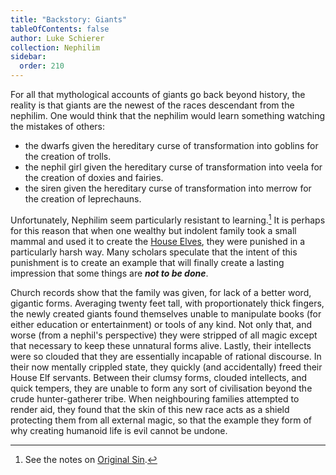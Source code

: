 ```yaml
---
title: "Backstory: Giants"
tableOfContents: false
author: Luke Schierer
collection: Nephilim
sidebar:
  order: 210
---
```


For all that mythological accounts of giants go back beyond history, the
reality is that giants are the newest of the races descendant from the
nephilim. One would think that the nephilim would learn something watching
the mistakes of others:

- the dwarfs given the hereditary curse of transformation into goblins for
  the creation of trolls.
- the nephil girl given the hereditary curse of transformation into veela for
  the creation of doxies and fairies.
- the siren given the hereditary curse of transformation into merrow for the
  creation of leprechauns.

Unfortunately, Nephilim seem particularly resistant to learning.[^230717-4]
It is perhaps for this reason that when one wealthy but indolent family
took a small mammal and used it to create the [House Elves], they were
punished in a particularly harsh way. Many scholars speculate that the
intent of this punishment is to create an example that will finally create
a lasting impression that some things are _**not to be done**_.

Church records show that the family was given, for lack of a better word,
gigantic forms. Averaging twenty feet tall, with proportionately thick
fingers, the newly created giants found themselves unable to manipulate
books (for either education or entertainment) or tools of any kind. Not
only that, and worse (from a nephil's perspective) they were stripped of
all magic except that necessary to keep these unnatural forms alive.
Lastly, their intellects were so clouded that they are essentially
incapable of rational discourse. In their now mentally crippled state,
they quickly (and accidentally) freed their House Elf servants. Between
their clumsy forms, clouded intellects, and quick tempers, they are unable
to form any sort of civilisation beyond the crude hunter-gatherer tribe.
When neighbouring families attempted to render aid, they found that the
skin of this new race acts as a shield protecting them from all external
magic, so that the example they form of why creating humanoid life is evil
cannot be undone.

[^230717-4]: See the notes on [Original Sin].

[Original Sin]: ../Appendices/Appendix_G

[House Elves]: <../Appendices/Magical Beings>

